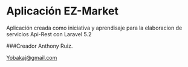 # Aplicación EZ-Market

Aplicación creada como iniciativa y aprendisaje para la elaboracion de servicios Api-Rest con Laravel 5.2

###Creador
Anthony Ruiz.

Yobakaj@gmail.com
